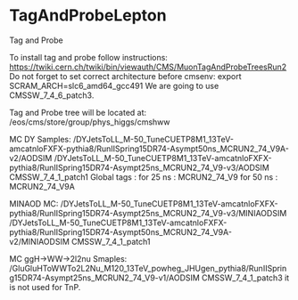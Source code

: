 # TagAndProbeLepton
Tag and Probe

To install tag and probe follow instructions:
https://twiki.cern.ch/twiki/bin/viewauth/CMS/MuonTagAndProbeTreesRun2
Do not forget to set correct architecture before cmsenv:
export SCRAM_ARCH=slc6_amd64_gcc491
We are going to use CMSSW_7_4_6_patch3.

Tag and Probe tree will be located at:
/eos/cms/store/group/phys_higgs/cmshww


MC DY Samples:
/DYJetsToLL_M-50_TuneCUETP8M1_13TeV-amcatnloFXFX-pythia8/RunIISpring15DR74-Asympt50ns_MCRUN2_74_V9A-v2/AODSIM
/DYJetsToLL_M-50_TuneCUETP8M1_13TeV-amcatnloFXFX-pythia8/RunIISpring15DR74-Asympt25ns_MCRUN2_74_V9-v3/AODSIM
CMSSW_7_4_1_patch1
Global tags :
for 25 ns : MCRUN2_74_V9
for 50 ns : MCRUN2_74_V9A

MINAOD MC:
/DYJetsToLL_M-50_TuneCUETP8M1_13TeV-amcatnloFXFX-pythia8/RunIISpring15DR74-Asympt25ns_MCRUN2_74_V9-v3/MINIAODSIM
/DYJetsToLL_M-50_TuneCUETP8M1_13TeV-amcatnloFXFX-pythia8/RunIISpring15DR74-Asympt50ns_MCRUN2_74_V9A-v2/MINIAODSIM
CMSSW_7_4_1_patch1

MC ggH->WW->2l2nu Smaples:
/GluGluHToWWTo2L2Nu_M120_13TeV_powheg_JHUgen_pythia8/RunIISpring15DR74-Asympt25ns_MCRUN2_74_V9-v1/AODSIM
CMSSW_7_4_1_patch3
it is not used for TnP. 

 
